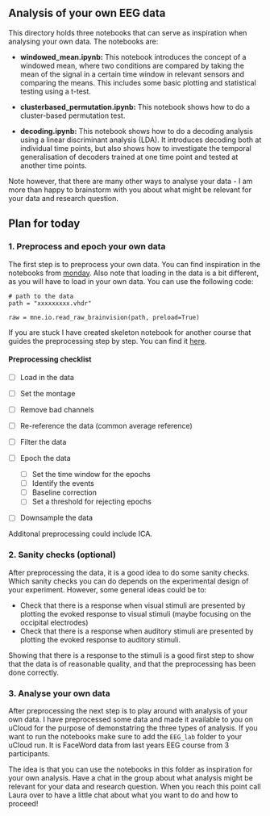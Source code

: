 ## Analysis of your own EEG data
This directory holds three notebooks that can serve as inspiration when analysing your own data. The notebooks are:

- **windowed_mean.ipynb:** This notebook introduces the concept of a windowed mean, where two conditions are compared by taking the mean of the signal in a certain time window in relevant sensors and comparing the means. This includes some basic plotting and statistical testing using a t-test.

- **clusterbased_permutation.ipynb:** This notebook shows how to do a cluster-based permutation test. 

- **decoding.ipynb:** This notebook shows how to do a decoding analysis using a linear discriminant analysis (LDA). It introduces decoding both at individual time points, but also shows how to investigate the temporal generalisation of decoders trained at one time point and tested at another time points.


Note however, that there are many other ways to analyse your data - I am more than happy to brainstorm with you about what might be relevant for your data and research question. 

## Plan for today

### 1. Preprocess and epoch your own data
The first step is to preprocess your own data. You can find inspiration in the notebooks from [monday](../monday/README.md). Also note that loading in the data is a bit different, as you will have to load in your own data. You can use the following code:
```
# path to the data
path = "xxxxxxxxx.vhdr"

raw = mne.io.read_raw_brainvision(path, preload=True)
```

If you are stuck I have created skeleton notebook for another course that guides the preprocessing step by step. You can find it [here](https://github.com/laurabpaulsen/LaCoBra-E23/blob/main/EEG-analysis/EEG_analysis.ipynb).

#### Preprocessing checklist
- [ ] Load in the data
- [ ] Set the montage
- [ ] Remove bad channels
- [ ] Re-reference the data (common average reference)
- [ ] Filter the data
- [ ] Epoch the data 
    - [ ] Set the time window for the epochs
    - [ ] Identify the events
    - [ ] Baseline correction
    - [ ] Set a threshold for rejecting epochs
- [ ] Downsample the data


Additonal preprocessing could include ICA.



### 2. Sanity checks (optional)
After preprocessing the data, it is a good idea to do some sanity checks. Which sanity checks you can do depends on the experimental design of your experiment. However, some general ideas could be to:
* Check that there is a response when visual stimuli are presented by plotting the evoked response to visual stimuli (maybe focusing on the occipital electrodes)
* Check that there is a response when auditory stimuli are presented by plotting the evoked response to auditory stimuli.

Showing that there is a response to the stimuli is a good first step to show that the data is of reasonable quality, and that the preprocessing has been done correctly.

### 3. Analyse your own data
After preprocessing the next step is to play around with analysis of your own data. I have preprocessed some data and made it available to you on uCloud for the purpose of demonstatring the three types of analysis. If you want to run the notebooks make sure to add the `EEG_lab` folder to your uCloud run. It is FaceWord data from last years EEG course from 3 participants. 

The idea is that you can use the notebooks in this folder as inspiration for your own analysis. Have a chat in the group about what analysis might be relevant for your data and research question. When you reach this point call Laura over to have a little chat about what you want to do and how to proceed!




